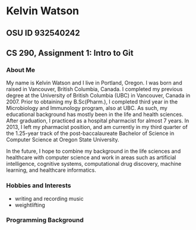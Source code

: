 # Kelvin Watson
## OSU ID 932540242
## CS 290, Assignment 1: Intro to Git

### About Me

My name is Kelvin Watson and I live in Portland, Oregon. I was born and raised in Vancouver, British Columbia, Canada. I completed my previous degree at the University of British Columbia (UBC) in Vancouver, Canada in 2007. Prior to obtaining my B.Sc(Pharm.), I completed third year in the Microbiology and Immunology program, also at UBC. As such, my educational background has mostly been in the life and health sciences. After graduation, I practiced as a hospital pharmacist for almost 7 years. In 2013, I left my pharmacist position, and am currently in my third quarter of the 1.25-year track of the post-baccalaureate Bachelor of Science in Computer Science at Oregon State University.

In the future, I hope to combine my background in the life sciences and healthcare with computer science and work in areas such as artificial intelligence, cognitive systems, computational drug discovery, machine learning, and healthcare informatics.

### Hobbies and Interests

* writing and recording music
* weightlifting

### Programming Background